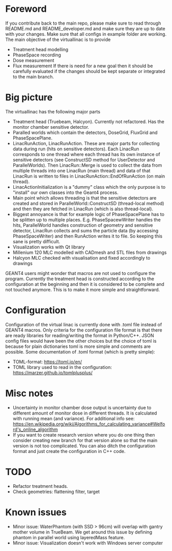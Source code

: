 # Foreword
If you contribute back to the main repo, please make sure to read through README.md and README_developer.md and make sure they are up to date with your changes. Make sure that all configs in example folder are working. The main objective of the virtuallinac is to provide 
* Treatment head modelling 
* PhaseSpace recording 
* Dose measurement 
* Flux measurement
If there is need for a new goal then it should be carefully evaluated if the changes should be kept separate or integrated to the main branch.

# Big picture
The virtuallinac has the following major parts
* Treatment head (Truebeam, Halcyon). Currently not refactored. Has the monitor chamber sensitive detector.
* Paralled worlds which contain the detectors, DoseGrid, FluxGrid and PhaseSpacePlane.
* LinacRunAction, LinacRunAction. These are major parts for collecting data during run (hits on sensitive detectors). Each LinacRun corresponds to one thread where each thread has its own instance of sensitive detectors (see ConstructSD method for UserDetector and ParallelWorlds). Then LinacRun::Merge is used to collect the data from multiple threads into one LinacRun (main thread) and data of that LinacRun is written to files in LinacRunAction::EndOfRunAction (on main thread). 
* LinacActionInitialization is a "dummy" class which the only purpose is to "install" our own classes into the Geant4 process.
* Main point which allows threading is that the sensitive detectors are created and stored in ParallelWorld::ConstructSD (thread-local method) and then they are fetched in LinacRun (which is also thread-local).
* Biggest annoyance is that for example logic of PhaseSpacePlane has to be splitten up to multiple places. E.g. PhaseSpacewWriter handles the hits, ParallelWorld handles construction of geometry and sensitive detector, LinacRun collects and sums the particle data (by accessing PhaseSpaceWriter) and then RunAction writes it to file. So keeping this sane is pretty difficult.
* Visualization works with Qt library
* Millenium 120 MLC modelled with CADmesh and STL files from drawings
* Halcyon MLC checked with visualisation and fixed accordingly to drawings

GEANT4 users might wonder that macros are not used to configure the program. Currently the treatment head is constructed according to the configuration at the beginning and then it is considered to be complete and not touched anymore. This is to make it more simple and straightforward.

# Configuration
Configuration of the virtual linac is currently done with .toml file instead of GEANT4 macros.
Only criteria for the configuration file format is that there are ready libraries for reading/writing the format in Python/C++. JSON config files would have been the other choices but the choice of toml is because for plain dictionaries toml is more simple and comments are possible. Some documentation of .toml format (which is pretty simple):

* TOML-format: https://toml.io/en/
* TOML library used to read in the configuration: https://marzer.github.io/tomlplusplus/


# Misc notes
* Uncertainty in monitor chamber dose output is uncertainty due to different amount of monitor dose in different threads. It is calculated with running mean (and variance). For additional info see: <https://en.wikipedia.org/wiki/Algorithms_for_calculating_variance#Welford's_online_algorithm>
* If you want to create research version where you do one thing then consider creating new branch for that version alone so that the main version is not too complicated. You can also ditch the configuration format and just create the configuration in C++ code.

# TODO
* Refactor treatment heads.
* Check geometries: flattening filter, target

# Known issues
* Minor issue: WaterPhantom (with SSD > 96cm) will overlap with gantry mother volume in TrueBeam. We get around this issue by defining phantom in parallel world using layeredMass feature.
* Minor issue: Visualization doesn't work with Windows server computer
